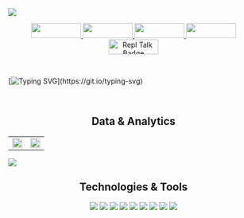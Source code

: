 <!--Banner-->
<img src='https://i.imgur.com/Pw4AbR7.png'/>

<!--Socials-->
<p align='middle'>
 <a href='https://angel.co/u/justin-quinn-3' target='_blank'>
  <img src='https://img.shields.io/badge/AngelList-57006b?style=for-the-badge&logo=AngelList&logoColor=white' height='30' width='100'/>
 </a>
 <a href='https://dev.to/justinquinn51' target='_blank'>
  <img src='https://img.shields.io/badge/dev.to-e6d295?style=for-the-badge&logo=devdotto&logoColor=white' height= '30' width='100'/>
 </a>
 <a href='https://www.linkedin.com/in/justin-quinn-/' target='_blank'>
  <img src='https://img.shields.io/badge/LinkedIn-2440e1?style=for-the-badge&logo=linkedin&logoColor=white' height= '30' width='100'/>
 </a>
 <a href='https://twitter.com/JustinQuinn_' target='_blank'>
  <img src='https://img.shields.io/badge/Twitter-e92578?style=for-the-badge&logo=twitter&logoColor=white' height= '30' width='100'/>
 </a>
 <a href="https://justinquinn.dev/" target='_blank'>
  <img src="https://img.shields.io/badge/Website-D83B01?style=for-the-badge&logo=&logoColor=white" alt="Repl Talk Badge" height='30' width='100'>
</a>
</p>

<br>

<!--Greeting-->
[![Typing SVG](https://readme-typing-svg.herokuapp.com?font=Bitter&size=19&center=true&vCenter=true&width=1000&height=50&color=00FFFF&lines=Hi+,+I'm+Justin+Quinn.;+A+full+stack+software+engineer+with+a+penchant+for+solving+puzzles,;+and+an+enduring+love+of+learning.)](https://git.io/typing-svg)

<br>

<!--Projects-->
<!-- <br>
<h1 align="center">Projects</h1>
<table bordercolor="#66b2b2">
  
  <tr>
    <td width="50%" valign="top">
      <h3 align="center">In Progress</h3>
        <br />
        <a target="_blank" href="#">
            <img src="#" width="100%" alt="#"/>
        </a>
        <br />
        <p align="center">
          
  <a href="#" target="_blank">
    <img src="https://img.shields.io/static/v1?label=|&message=REPO&color=23555f&style=plastic&logo=github&logo-color=white"/>
  </a>  
  <a href="#" target="_blank">
    <img src="https://img.shields.io/static/v1?label=|&message=WEBSITE&color=cdf998&style=plastic&logo=wordpress&logo-color=white"/>
  </a>
      </p>
        <p><strong>HTML, CSS, JavaScript</strong> -</p>
    </td>
    <td width="50%" valign="top">
      <h3 align="center">In Progress</h3>
        <br />
      <a target="_blank" href=#">
            <img src="#" width="100%" alt="#"/>
        </a>
        <br />
        <p align="center">
          
  <a href="#" target="_blank">
    <img src="https://img.shields.io/static/v1?label=|&message=REPO&color=23555f&style=plastic&logo=github&logo-color=white"/>
  </a>
  <a href="#" target="_blank">
    <img src="https://img.shields.io/static/v1?label=|&message=WEBSITE&color=cdf998&style=plastic&logo=wordpress&logo-color=white"/>
  </a>
      </p>
        <p><strong>HTML, CSS, JavaScript -</strong></p>
    </td>
  </tr>
 </table> -->
  
<!--Statistics-->
<!-- <br>
<h2 align='middle'>Statistics</h2>
<div align="center">
<table>
<tr>
<td width="50%">
<!-- <a href="https://github.com/Justin-Quinn51/convoychat"> -->
<!-- <img width='100%' height='100%' src="https://github-readme-stats.vercel.app/api?username=Justin-Quinn51&show_icons=true&bg_color=000000&hide=issues,stars&text_color=00ffff&title_color=ff33cc&icon_color=ff33cc&hide_border=true"/> -->
<!-- </a> -->
<!-- </td>
<td width='50%'> -->
<!-- <a href='https://github.com/Justin-Quinn51'> -->
<!-- <img width='100%' src="https://github-readme-streak-stats.herokuapp.com/?user=Justin-Quinn51&background=black&currStreakNum=fa8b00&sideNums=00ffff&sideLabels=00ffff&ring=00ffff&dates=ff33cc&fire=fe5ald&theme=highcontrast&stroke=fefefa&hide_border=true"/> -->
<!-- </a> -->
<!-- </td>
</table>
</div> --> 

<!--Data & Analytics-->
<h2 align="center">Data & Analytics</h2>
<div align="center">
<table>
<tr>
<td width="50%" height='100%'>
<img width='100%' src="https://github-readme-stats.vercel.app/api?username=Justin-Quinn51&show_icons=true&bg_color=000000&&text_color=00ffff&title_color=ff33cc&icon_color=ff33cc&hide_border=true">
</td>
<td width="50%">
<img width="100%" src="https://github-readme-streak-stats.herokuapp.com/?user=Justin-Quinn51&background=000000&currStreakNum=fa8b00&sideNums=00ffff&sideLabels=00ffff&ring=00ffff&dates=ff33cc&fire=fe5ald&theme=highcontrast&stroke=fefefa&hide_border=true">
 </tr>
</table>
</div>
<img src="https://activity-graph.herokuapp.com/graph?username=Justin-Quinn51&bg_color=000000&color=ffffff&line=00ffff&point=ff33cc&hide_border=true&area=ff33cc">

<!--Technologies & Tools-->
<br>
<h2 align="center">Technologies & Tools</h2>

<p align='middle'>
  <img src='https://img.shields.io/badge/CSS3-00ffff?style=for-the-badge&logo=css3&logoColor=ff33cc'/>
  <img src='https://img.shields.io/badge/Express.js-00ffff?style=for-the-badge&logo=express&logoColor=ff33cc'/>
  <img src='https://img.shields.io/badge/HTML5-00ffff?style=for-the-badge&logo=html5&logoColor=ff33cc'/>
  <img src='https://img.shields.io/badge/MongoDB-00ffff?style=for-the-badge&logo=mongodb&logoColor=ff33cc'/>
  <img src='https://img.shields.io/badge/MySQL-00ffff?style=for-the-badge&logo=mysql&logoColor=ff33cc'/>
  <img src='https://img.shields.io/badge/Node.js-00ffff?style=for-the-badge&logo=nodedotjs&logoColor=ff33cc'/>
  <img src='https://img.shields.io/badge/JavaScript-00ffff?style=for-the-badge&logo=javascript&logoColor=ff33cc'/>
  <img src='https://img.shields.io/badge/React-00ffff?style=for-the-badge&logo=react&logoColor=ff33cc'/>
  <img src='https://img.shields.io/badge/React_Native-00ffff?style=for-the-badge&logo=react&logoColor=ff33cc'/>
</p>

                                                                                                   
<!-- Code for arranging repo cards side by side
<a href="https://github.com/Justin-Quinn51/github-readme-stats">
  <img align="center" src="https://github-readme-stats.vercel.app/api?username=Justin-Quinn51&show_icons=true&theme=maroongold&hide=stars,issues" />
</a>
<a href="https://github.com/Justin-Quinn51/convoychat">
  <img align="center" src="https://github-readme-stats.vercel.app/api/top-langs/?username=Justin-Quinn51&&theme=maroongold" />
</a>
-->                                                                                                                          
                                                                                                                           

